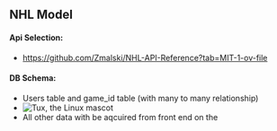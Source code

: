 ## NHL Model

#### Api Selection: 
- https://github.com/Zmalski/NHL-API-Reference?tab=MIT-1-ov-file

#### DB Schema: 
- Users table and game_id table (with many to many relationship)
- ![Tux, the Linux mascot](/assets/images/tux.png)
- All other data with be aqcuired from front end on the 
